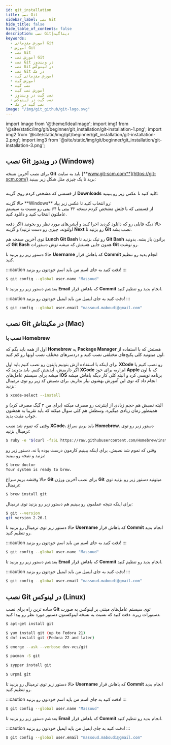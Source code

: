 ```yaml
---
id: git_installation
title: نصب Git
sidebar_label: نصب Git
hide_title: false
hide_table_of_contents: false
description: نصب Git|دیتاگیت
keywords:
  - آموزش مقدماتی Git
  - آموزش Git
  - نصب Git
  - آموزش نصب Git
  - نصب Git در ویندوز
  - نصب Git در لینوکس
  - نصب Git در مک
  - آموزش مقدماتی گیت
  - آموزش گیت
  - نصب گیت
  - آموزش نصب گیت
  - نصب گیت در ویندوز
  - نصب گیت در لینوکس
  - نصب گیت در مک
image: "/img/git_github/git-logo.svg"
---
```

import Image from '@theme/IdealImage';
import img1 from '@site/static/img/git/beginner/git_installation/git-installation-1.png';
import img2 from '@site/static/img/git/beginner/git_installation/git-installation-2.png';
import img3 from '@site/static/img/git/beginner/git_installation/git-installation-3.png';

## **نصب Git در ویندوز (Windows)**

برای نصب آخرین نسخه **Git** باید به سایت [**www.git-scm.com**](https://git-scm.com/) برید تا یک چیزی مثل شکل زیر ببینید:

<div className="container">
	<div className="row">
		<div className="col padding-vert--lg">
			<Image className="img-inside-markdown" img={img1} />
		</div>
	</div>
</div>

از قسمتی که مشخص کردم روی گزینه **Downloads** کلید کنید تا عکس زیر رو ببینید:

<div className="container">
	<div className="row">
		<div className="col padding-vert--lg">
			<Image className="img-inside-markdown" img={img2} />
		</div>
	</div>
</div>
حالا گزینه **Windows** رو انتخاب کنید تا عکس زیر بیاد:

<div className="container">
	<div className="row">
		<div className="col padding-vert--lg">
			<Image className="img-inside-markdown" img={img3} />
		</div>
	</div>
</div>
از قسمتی که با فلش مشخص کردم نسخه ۳۲ بیتی یا ۶۴ بیتی رو نسبت به سیستم عاملتون انتخاب کنید و دانلود کنید.

حالا دیگه فایلی رو که دانلود کردید اجرا کنید و آپشن‌های مورد نظر رو بخونید (اگر دفعه اولتونه، چیزی رو دست نزنید) و گزینه **Next** رو بزنید تا **Git** نصب بشه.

توی آخرین صفحه هم **Lunch Git Bash** رو تیک بزنید تا **Git Bash** براتون باز بشه. بدونید که **Git Bash** همون جایی هستش که میشه توش دستورات **Git** رو نوشت.

حالا دستور زیر رو بزنید تا **Username** که باهاش قرار **Commit** انجام بدید رو تنظیم کنید.

:::caution دقت کنید
به جای اسم من باید اسم خودتون رو بزنید!
:::

```bash title="bash"
$ git config --global user.name "Massoud"
```

بعدشم دستور زیر رو بزنید تا **Email** که باهاش قرار **Commit** انجام بدید رو تنظیم کنید.

:::caution دقت کنید
به جای ایمیل من باید ایمیل خودتون رو بزنید!
:::

```bash title="bash"
$ git config --global user.email "massoud.maboudi@gmail.com"
```

## **نصب Git در مکینتاش (Mac)**

### نصب با Homebrew

اول از همه باید بگم که **Homebrew** یه **Package Manager** هستش که با استفاده از اون میتونید کلی پکیج‌های مختلفی نصب کنید و دردسرهای مختلف نصب اونها رو کم کنید.

برای اینکه با استفاده ازش بتونیم پایتون رو نصب کنیم باید اول **XCode** رو نصب کنیم یا اگر داریمش، آپدیتش کنیم. باید بدونید که **XCode** ابزاریه برای خود **Apple** که با اون میشه برای سیستم عامل‌های **iOS** برنامه نویسی کرد و البته کلی کار دیگه باهاش میشه انجام داد که توی این آموزش بهشون نیاز نداریم. برای نصبش کد زیر رو توی ترمینال بزنید:

```bash title="bash"
$ xcode-select --install
```

البته نصبش هم حجم زیادی از اینترنت رو مصرف میکنه (برای من ۲ گیگ مصرف کرد) و همینطور زمان زیادی میگیره. وسطش هم کلی سوال میکنه که باید تقریبا به همشون جواب مثبت بدید.

وقتی که تموم شد نصب **XCode**، باید بریم سراغ **Homebrew**. دستور زیر رو توی ترمینال بزنید:

```bash title="bash"
$ ruby -e "$(curl -fsSL https://raw.githubusercontent.com/Homebrew/install/master/install)"
```

وقتی که تموم شد نصبش، برای اینکه ببینیم کارمون درست بوده یا نه، دستور زیر رو بزنید و نتیجه رو ببینید:

```bash title="bash"
$ brew doctor
Your system is ready to brew.
```

حالا وقتشه بریم سراغ **Git**.برای نصب آخرین ورژن **Git** میتونید دستور زیر رو بزنید توی ترمینال:

```bash title="bash"
$ brew install git
```

برای اینکه نتیجه عملمون رو ببینیم هم دستور زیر رو بزنید توی ترمینال:

```bash title="bash"
$ git --version
git version 2.26.1
```

حالا دستور زیر توی ترمینال رو بزنید تا **Username** که باهاش قرار **Commit** انجام بدید رو تنظیم کنید.

:::caution دقت کنید
به جای اسم من باید اسم خودتون رو بزنید!
:::

```bash title="bash"
$ git config --global user.name "Massoud"
```

بعدشم دستور زیر رو بزنید تا **Email** که باهاش قرار **Commit** انجام بدید رو تنظیم کنید.

:::caution دقت کنید
به جای ایمیل من باید ایمیل خودتون رو بزنید!
:::

```bash
$ git config --global user.email "massoud.maboudi@gmail.com"
```

## **نصب Git در لینوکس (Linux)**

ساده ترین راه برای نصب **Git** توی سیستم عامل‌های مبتنی بر لینوکس به صورت دستورات زیره. دقت کنید که نسبت به نسخه لینوکستون دستور مورد نظر رو پیدا کنید.

```bash title="Debian/Ubuntu"
$ apt-get install git
```

```bash title="Fedora"
$ yum install git (up to Fedora 21)
$ dnf install git (Fedora 22 and later)
```

```bash title="Gentoo"
$ emerge --ask --verbose dev-vcs/git
```

```bash title="Arch Linux"
$ pacman -S git
```

```bash title="openSUSE"
$ zypper install git
```

```bash title="Mageia"
$ urpmi git
```

حالا دستور زیر توی ترمینال رو بزنید تا **Username** که باهاش قرار **Commit** انجام بدید رو تنظیم کنید.

:::caution دقت کنید
به جای اسم من باید اسم خودتون رو بزنید!
:::

```bash
$ git config --global user.name "Massoud"
```

بعدشم دستور زیر رو بزنید تا **Email** که باهاش قرار **Commit** انجام بدید رو تنظیم کنید.

:::caution دقت کنید
به جای ایمیل من باید ایمیل خودتون رو بزنید!
:::

```bash
$ git config --global user.email "massoud.maboudi@gmail.com"
```
